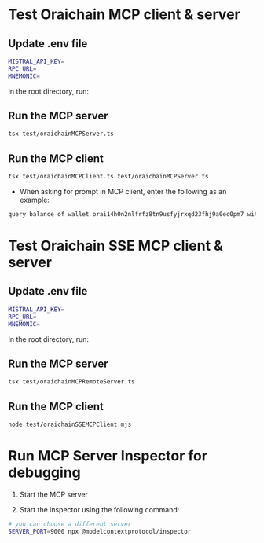 # Test Oraichain MCP client & server

## Update .env file

```bash
MISTRAL_API_KEY=
RPC_URL=
MNEMONIC=
```

In the root directory, run:

## Run the MCP server

```bash
tsx test/oraichainMCPServer.ts
```

## Run the MCP client

```bash
tsx test/oraichainMCPClient.ts test/oraichainMCPServer.ts
```

- When asking for prompt in MCP client, enter the following as an example:

```bash
query balance of wallet orai14h0n2nlfrfz8tn9usfyjrxqd23fhj9a0ec0pm7 with denom orai
```

# Test Oraichain SSE MCP client & server

## Update .env file

```bash
MISTRAL_API_KEY=
RPC_URL=
MNEMONIC=
```

In the root directory, run:

## Run the MCP server

```bash
tsx test/oraichainMCPRemoteServer.ts
```

## Run the MCP client

```bash
node test/oraichainSSEMCPClient.mjs
```

# Run MCP Server Inspector for debugging

1. Start the MCP server

2. Start the inspector using the following command:

```bash
# you can choose a different server
SERVER_PORT=9000 npx @modelcontextprotocol/inspector
```